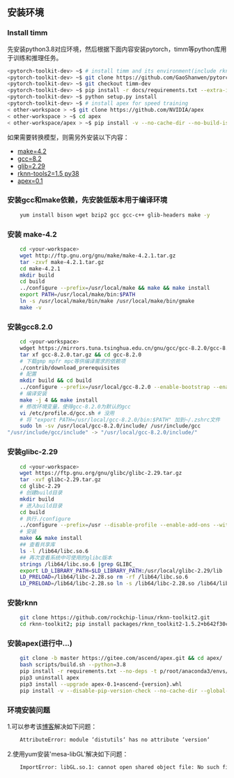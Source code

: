 ## 安装环境

### Install timm

先安装python3.8对应环境，然后根据下面内容安装pytorch，timm等python库用于训练和推理任务。

```bash
<pytorch-toolkit-dev> ~$ # install timm and its environment(include rknn-tools2)
<pytorch-toolkit-dev> ~$ git clone https://github.com/GaoShanwen/pytorch-toolkit-dev.git
<pytorch-toolkit-dev> ~$ git checkout timm-dev
<pytorch-toolkit-dev> ~$ pip install -r docs/requirements.txt --extra-index-url https://download.pytorch.org/whl/cu102
<pytorch-toolkit-dev> ~$ python setup.py install
<pytorch-toolkit-dev> ~$ # install apex for speed training
< other-workspace > ~$ git clone https://github.com/NVIDIA/apex
< other-workspace > ~$ cd apex
< other-workspace/apex > ~$ pip install -v --no-cache-dir --no-build-isolation --global-option="--cpp_ext" --global-option="--cuda_ext" --global-option="--deprecated_fused_adam" --global-option="--xentropy" --global-option="--fast_multihead_attn" ./
```

如果需要转换模型，则需另外安装以下内容：

+ [make=4.2](https://github.com/GaoShanwen/pytorch-toolkit-dev/blob/timm-dev/docs/environment.md#安装-make-42)
+ [gcc=8.2](https://github.com/GaoShanwen/pytorch-toolkit-dev/blob/timm-dev/docs/environment.md#安装gcc820)
+ [glib=2.29](https://github.com/GaoShanwen/pytorch-toolkit-dev/blob/timm-dev/docs/environment.md#安装glibc-229)
+ [rknn-tools2=1.5 py38](https://github.com/GaoShanwen/pytorch-toolkit-dev/blob/timm-dev/docs/environment.md#安装rknn)
+ [apex=0.1](https://github.com/GaoShanwen/pytorch-toolkit-dev/blob/timm-dev/docs/environment.md#apex安装)

### 安装gcc和make依赖，先安装低版本用于编译环境

```bash
    yum install bison wget bzip2 gcc gcc-c++ glib-headers make -y
```

### 安装 make-4.2

```bash
    cd <your-workspace>
    wget http://ftp.gnu.org/gnu/make/make-4.2.1.tar.gz
    tar -zxvf make-4.2.1.tar.gz
    cd make-4.2.1
    mkdir build
    cd build
    ../configure --prefix=/usr/local/make && make && make install
    export PATH=/usr/local/make/bin:$PATH
    ln -s /usr/local/make/bin/make /usr/local/make/bin/gmake
    make -v
```

### 安装gcc8.2.0

```bash
    cd <your-workspace>
    wdget https://mirrors.tuna.tsinghua.edu.cn/gnu/gcc/gcc-8.2.0/gcc-8.2.0.tar.gz
    tar xf gcc-8.2.0.tar.gz && cd gcc-8.2.0
    # 下载gmp mpfr mpc等供编译需求的依赖项
    ./contrib/download_prerequisites
    # 配置
    mkdir build && cd build
    ../configure --prefix=/usr/local/gcc-8.2.0 --enable-bootstrap --enable-checking=release --enable-languages=c,c++ --disable-multilib
    # 编译安装
    make -j 4 && make install
    # 修改环境变量，使得gcc-8.2.0为默认的gcc
    vi /etc/profile.d/gcc.sh # 没用
    # 将 "export PATH=/usr/local/gcc-8.2.0/bin:$PATH" 加到~/.zshrc文件
    sudo ln -sv /usr/local/gcc-8.2.0/include/ /usr/include/gcc
"/usr/include/gcc/include" -> "/usr/local/gcc-8.2.0/include/"
```

### 安装glibc-2.29

```bash
    cd <your-workspace>
    wget https://ftp.gnu.org/gnu/glibc/glibc-2.29.tar.gz
    tar -xvf glibc-2.29.tar.gz
    cd glibc-2.29
    # 创建build目录
    mkdir build
    # 进入build目录
    cd build
    # 执行./configure
    ../configure --prefix=/usr --disable-profile --enable-add-ons --with-headers=/usr/include --with-binutils=/usr/bin
    # 安装
    make && make install
    ## 查看共享库
    ls -l /lib64/libc.so.6
    ## 再次查看系统中可使用的glibc版本
    strings /lib64/libc.so.6 |grep GLIBC_
    export LD_LIBRARY_PATH=$LD_LIBRARY_PATH:/usr/local/glibc-2.29/lib
    LD_PRELOAD=/lib64/libc-2.28.so rm -rf /lib64/libc.so.6
    LD_PRELOAD=/lib64/libc-2.28.so ln -s /lib64/libc-2.28.so /lib64/libc.so.6
```

### 安装rknn

```bash
    git clone https://github.com/rockchip-linux/rknn-toolkit2.git
    cd rknn-toolkit2; pip install packages/rknn_toolkit2-1.5.2+b642f30c-cp38-cp38-linux_x86_64.whl --no-deps
```

### 安装apex(进行中...)

```bash
    git clone -b master https://gitee.com/ascend/apex.git && cd apex/
    bash scripts/build.sh --python=3.8
    pip install -r requirements.txt --no-deps -t p/root/anaconda3/envs/py38/lib/python3.8/site-packages
    pip3 uninstall apex
    pip3 install --upgrade apex-0.1+ascend-{version}.whl
    pip install -v --disable-pip-version-check --no-cache-dir --global-option="--cpp_ext" --global-option="--cuda_ext" ./
```

### 环境安装问题

1.可以参考该[博客](https://blog.csdn.net/qq_42076902/article/details/129261266)解决如下问题：

```bash
    AttributeError: module ‘distutils‘ has no attribute ‘version‘
```

2.使用yum安装'mesa-libGL'解决如下问题：

```bash
    ImportError: libGL.so.1: cannot open shared object file: No such file or directory
```
